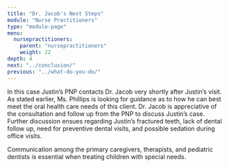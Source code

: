 ```yaml
---
title: "Dr. Jacob's Next Steps"
module: "Nurse Practitioners"
type: "module-page"
menu:
  nursepractitioners:
    parent: "nursepractitioners"
    weight: 22
depth: 4
next: "../conclusion/"
previous: "../what-do-you-do/"
---
```

<div class="pageblock"><p>In this case Justin’s PNP contacts Dr. Jacob very shortly after Justin’s visit. As stated earlier, Ms. Phillips is looking for guidance as to how he can best meet the oral health care needs of this client. Dr. Jacob is appreciative of the consultation and follow up from the PNP to discuss Justin’s case. Further discussion ensues regarding Justin’s fractured teeth, lack of dental follow up, need for preventive dental visits, and possible sedation during office visits.  </p>
<p>Communication among the primary caregivers, therapists, and pediatric dentists is essential when treating children with special needs.  </p>
</div>